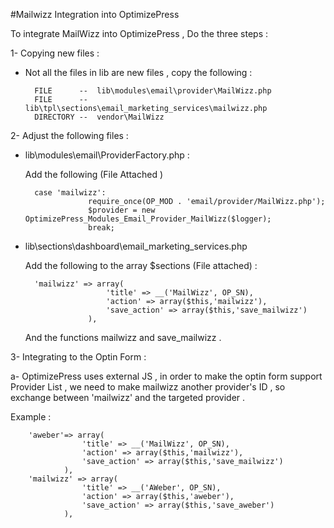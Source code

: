 #Mailwizz Integration into OptimizePress 

To integrate MailWizz into OptimizePress , Do the three steps :

1- Copying new files :

+ Not all the files in lib are new files , copy the following : 

		FILE 	  --  lib\modules\email\provider\MailWizz.php
		FILE 	  --  lib\tpl\sections\email_marketing_services\mailwizz.php
		DIRECTORY --  vendor\MailWizz

2- Adjust the following files :

+ lib\modules\email\ProviderFactory.php : 
   
   Add the following (File Attached )

		case 'mailwizz':
        	      	require_once(OP_MOD . 'email/provider/MailWizz.php');
                	$provider = new OptimizePress_Modules_Email_Provider_MailWizz($logger);
                	break;	

+ lib\sections\dashboard\email_marketing_services.php

   Add the following to the array  $sections (File attached) : 
 	
		'mailwizz' => array(
                    	'title' => __('MailWizz', OP_SN),
                    	'action' => array($this,'mailwizz'),
                    	'save_action' => array($this,'save_mailwizz')
                	),

   And the functions mailwizz and save_mailwizz .
	

3- Integrating to the Optin Form : 

a- OptimizePress uses external JS , in order to make the optin form support Provider List , we need to make mailwizz 
another provider's ID , so exchange between 'mailwizz' and the targeted provider .

Example : 
	 
		'aweber'=> array(
                    'title' => __('MailWizz', OP_SN),
                    'action' => array($this,'mailwizz'),
                    'save_action' => array($this,'save_mailwizz')
                ),
		'mailwizz' => array(
                    'title' => __('AWeber', OP_SN),
                    'action' => array($this,'aweber'),
                    'save_action' => array($this,'save_aweber')
                ),
